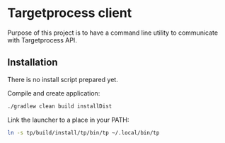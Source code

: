 # Targetprocess client

Purpose of this project is to have a command line utility
to communicate with Targetprocess API.

## Installation

There is no install script prepared yet.

Compile and create application:

```bash
./gradlew clean build installDist
```

Link the launcher to a place in your PATH:

```bash
ln -s tp/build/install/tp/bin/tp ~/.local/bin/tp
```
